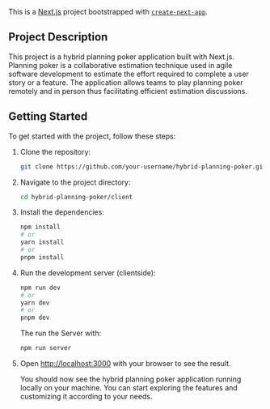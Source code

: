 This is a [Next.js](https://nextjs.org/) project bootstrapped with [`create-next-app`](https://github.com/vercel/next.js/tree/canary/packages/create-next-app).


## Project Description

This project is a hybrid planning poker application built with Next.js. Planning poker is a collaborative estimation technique used in agile software development to estimate the effort required to complete a user story or a feature. The application allows teams to play planning poker remotely and in person thus facilitating efficient estimation discussions.


## Getting Started
To get started with the project, follow these steps:

1. Clone the repository:
    ```bash
    git clone https://github.com/your-username/hybrid-planning-poker.git
    ```

2. Navigate to the project directory:
    ```bash
    cd hybrid-planning-poker/client
    ```

3. Install the dependencies:
    ```bash
    npm install
    # or
    yarn install
    # or
    pnpm install
    ```

4. Run the development server (clientside):
    ```bash
    npm run dev
    # or
    yarn dev
    # or
    pnpm dev
    ```

    The run the Server with:
    ```bash
    npm run server
    ```

5. Open [http://localhost:3000](http://localhost:3000) with your browser to see the result.

    You should now see the hybrid planning poker application running locally on your machine. You can start exploring the features and customizing it according to your needs.


